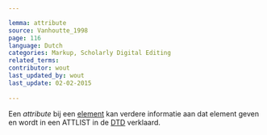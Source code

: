 ```yaml
---

lemma: attribute
source: Vanhoutte_1998
page: 116 
language: Dutch
categories: Markup, Scholarly Digital Editing
related_terms: 
contributor: wout
last_updated_by: wout
last_update: 02-02-2015
        
---
```


Een _attribute_ bij een [element](element.html) kan verdere informatie aan dat element geven en wordt in een ATTLIST in de [DTD](DTD.html) verklaard.


